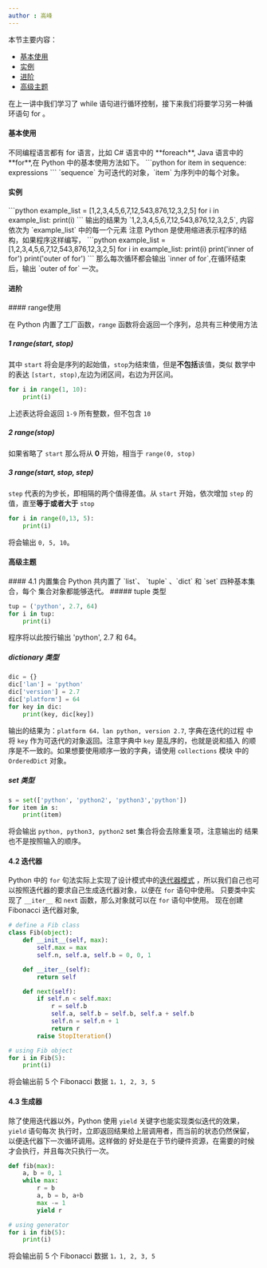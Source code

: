 ```yaml
---
author : 高峰
---
```

本节主要内容：
* [基本使用](#m1)
* [实例](#m2)
* [进阶](#m3)
* [高级主题](#m4)

在上一讲中我们学习了 while 语句进行循环控制，接下来我们将要学习另一种循环语句 for 。

<h4 class="tut-h4-pad" id="m1">基本使用</h4>
不同编程语言都有 for 语言，比如 C# 语言中的 **foreach**, Java 语言中的 **for**,在 Python
中的基本使用方法如下。
```python
for item in sequence:
    expressions
```
`sequence` 为可迭代的对象，`item` 为序列中的每个对象。

<h4 class="tut-h4-pad" id="m2">实例</h4>
```python
example_list = [1,2,3,4,5,6,7,12,543,876,12,3,2,5]
for i in example_list:
    print(i)
```
输出的结果为 `1,2,3,4,5,6,7,12,543,876,12,3,2,5`, 内容依次为 `example_list` 中的每一个元素
注意 Python 是使用缩进表示程序的结构，如果程序这样编写，
```python
example_list = [1,2,3,4,5,6,7,12,543,876,12,3,2,5]
for i in example_list:
    print(i)
    print('inner of for')
print('outer of for')
```
那么每次循环都会输出 `inner of for`,在循环结束后，输出 `outer of for` 一次。


<h4 class="tut-h4-pad" id="m3">进阶</h4>
#### range使用

在 Python 内置了工厂函数，`range` 函数将会返回一个序列，总共有三种使用方法
##### 1 range(start, stop)

其中 `start` 将会是序列的起始值，`stop`为结束值，但是**不包括**该值，类似
数学中的表达 `[start, stop)`,左边为闭区间，右边为开区间。
```python
for i in range(1, 10):
    print(i)
```
上述表达将会返回 `1-9` 所有整数，但不包含 `10`
##### 2 range(stop)

如果省略了 `start` 那么将从 **0** 开始，相当于 `range(0, stop)`

##### 3 range(start, stop, step)
`step` 代表的为步长，即相隔的两个值得差值。从 `start` 开始，依次增加
`step` 的值，直至**等于或者大于** `stop`
```python
for i in range(0,13, 5):
    print(i)
```
将会输出 `0, 5, 10`。


<h4 class="tut-h4-pad" id="m4">高级主题</h4>
#### 4.1 内置集合
Python 共内置了 `list`、 `tuple` 、`dict` 和 `set` 四种基本集合，每个
集合对象都能够迭代。
##### tuple 类型

```python
tup = ('python', 2.7, 64)
for i in tup:
    print(i)
```
程序将以此按行输出 'python', 2.7 和 64。

##### dictionary 类型

```python
dic = {}
dic['lan'] = 'python'
dic['version'] = 2.7
dic['platform'] = 64
for key in dic:
    print(key, dic[key])
```
输出的结果为：`platform 64，lan python, version 2.7`, 字典在迭代的过程
中将 `key` 作为可迭代的对象返回。注意字典中 `key` 是乱序的，也就是说和插入
的顺序是不一致的。如果想要使用顺序一致的字典，请使用 `collections` 模块
中的 `OrderedDict` 对象。

##### set 类型

```python
s = set(['python', 'python2', 'python3','python'])
for item in s:
    print(item)
```
将会输出 `python, python3, python2` set 集合将会去除重复项，注意输出的
结果也不是按照输入的顺序。

#### 4.2 迭代器
Python 中的 `for` 句法实际上实现了设计模式中的[迭代器模式](https://en.wikipedia.org/wiki/Iterator_pattern#Python)
，所以我们自己也可以按照迭代器的要求自己生成迭代器对象，以便在 `for` 语句中使用。
只要类中实现了 `__iter__` 和 `next` 函数，那么对象就可以在 `for` 语句中使用。
现在创建 Fibonacci 迭代器对象,
```python
# define a Fib class
class Fib(object): 
    def __init__(self, max): 
        self.max = max 
        self.n, self.a, self.b = 0, 0, 1 

    def __iter__(self): 
        return self 

    def next(self): 
        if self.n < self.max: 
            r = self.b 
            self.a, self.b = self.b, self.a + self.b 
            self.n = self.n + 1 
            return r 
        raise StopIteration()

# using Fib object
for i in Fib(5):
    print(i)
```
将会输出前 5 个 Fibonacci 数据 `1，1, 2, 3, 5`

#### 4.3 生成器
除了使用迭代器以外，Python 使用 `yield` 关键字也能实现类似迭代的效果，`yield` 语句每次
执行时，立即返回结果给上层调用者，而当前的状态仍然保留，以便迭代器下一次循环调用。这样做的
好处是在于节约硬件资源，在需要的时候才会执行，并且每次只执行一次。
```python
def fib(max):
    a, b = 0, 1
    while max:
        r = b
        a, b = b, a+b
        max -= 1
        yield r

# using generator
for i in fib(5):
    print(i)
```
将会输出前 5 个 Fibonacci 数据 `1，1, 2, 3, 5`